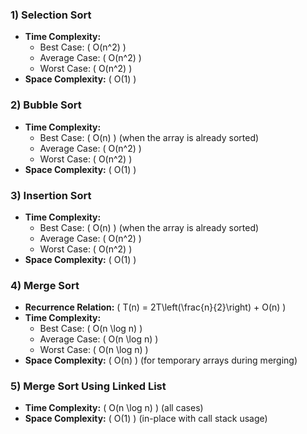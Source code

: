 ### 1) Selection Sort
- **Time Complexity:** 
  - Best Case: \( O(n^2) \)
  - Average Case: \( O(n^2) \)
  - Worst Case: \( O(n^2) \)
- **Space Complexity:** \( O(1) \)

### 2) Bubble Sort
- **Time Complexity:**
  - Best Case: \( O(n) \) (when the array is already sorted)
  - Average Case: \( O(n^2) \)
  - Worst Case: \( O(n^2) \)
- **Space Complexity:** \( O(1) \)

### 3) Insertion Sort
- **Time Complexity:**
  - Best Case: \( O(n) \) (when the array is already sorted)
  - Average Case: \( O(n^2) \)
  - Worst Case: \( O(n^2) \)
- **Space Complexity:** \( O(1) \)

### 4) Merge Sort
- **Recurrence Relation:** \( T(n) = 2T\left(\frac{n}{2}\right) + O(n) \)
- **Time Complexity:**
  - Best Case: \( O(n \log n) \)
  - Average Case: \( O(n \log n) \)
  - Worst Case: \( O(n \log n) \)
- **Space Complexity:** \( O(n) \) (for temporary arrays during merging)

### 5) Merge Sort Using Linked List
- **Time Complexity:** \( O(n \log n) \) (all cases)
- **Space Complexity:** \( O(1) \) (in-place with call stack usage)
